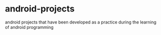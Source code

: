 # android-projects
android projects that have been developed as a practice during the learning of android programming
